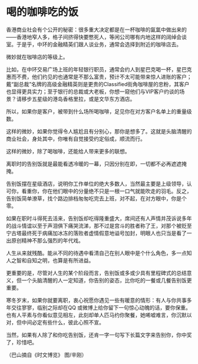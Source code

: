 # 喝的咖啡吃的饭

香港商业社会有个公开的秘密：很多重大决定都是在一杯咖啡的氤氲中做出来的——香港地窄人多，格子间挤得快要憋死人，等闲公司哪有内地这样的阔绰会谈室。于是乎，中环的金融精英们跟人谈业务，通常会选择到附近的咖啡店去。 

微妙就在咖啡店的等级上。 

比如，在中环交易广场上班的年轻银行职员，通常会约人到星巴克喝一杯，星巴克惠而不费，他们约见的也通常是不那么富贵，预计不太可能带来惊人进账的客户；戴“副总裁”名牌的高级金融精英则是更贵的Classified街角咖啡屋的忠粉，其客户也显得更具实力；至于银行的总裁或大老板，你想一窥他们与VIP客户约谈的场景？请移步五星级的港岛香格里拉，或是文华东方酒店。 

所以，如果你是客户，被带到什么场所喝咖啡，足见你在对方客户名单上的重量级数。 

这样的微妙，如果你觉得令人尴尬且有分别心，那你是想多了。这就是头脑清醒的商业社会，身处其中，你唯有自觉接受约定俗成，顺流而行。 

这样的微妙，除了喝咖啡，还能给人带来更多的联想。 

离职时的告别饭就是最能看透冷暖的一幕，只因分别在即，一切都不必再遮遮掩掩。 

告别饭摆在星级酒店，说明你工作单位的绝大多数人，当然最主要是上级领导，认可你，看重你，你在他们眼中的分量绝不只是一根一口气就能吹走的羽毛。反之，告别饭简单潦草，找个路边排档匆匆吃完去上班，对不起，在对方眼中，你是个零。 

如果在职时斗得死去活来，告别饭却吃得隆重盛大，席间还有人声情并茂诉说多年的战斗情谊以至于声泪俱下痛哭流涕，那不过是宫斗的胜者称了王，对那个被贬至宁古塔最终死于病痛加冰冻的落败者虚情假意地谥号加封，明眼人也只当是看了一出原创精神不那么强烈的年代戏。 

人生从来就残酷。能从不同的待遇中看清自己在别人眼中是个什么角色，多一点知人之智和自知之明，也算是有所进益。 

更重要的是，尽管对人生的某个阶段而言，告别饭或多或少具有里程碑式的总结意义，但一个头脑清醒的人一定知道，你告别的姿态，比你吃的一餐或几餐告别饭更重要。 

寒冬岁末，如果你就要离职，衷心祝愿你遇见一些有暖意的情形：有人与你共事多年交往寥寥，临别之际却在QQ 或微博上给你留下一句惊心动魄的话，要你保重。也有人平素与你看似意见相左，此刻却单人匹马约你聚餐，她唏嘘难言，你沉默以对，但中间必定有些什么，彼此心照不宣。 

当然，如果有人除了和你吃告别饭，还肯一字一句写下长篇文字来告别你，你中奖了，珍惜吧。 

（巴山摘自《时文博览》 图/辛刚）
